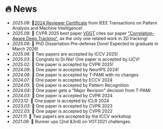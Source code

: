 # 🔥 News
- *2025.09*: 🎉[2024 Reviewer Certificate](https://github.com/phiphiphi31/certificate_tpami2024) from IEEE Transactions on Pattern Analysis and Machine Intelligence!
- *2025.09*: 🎉 CVPR 2025 best paper [VGGT](https://arxiv.org/pdf/2503.11651) cites our paper ["Correlation-Aware Deep Tracking"](https://arxiv.org/abs/2203.01666), as the only one related work in 2D tracking!
- *2025.09*: 🎉 PhD Dissertation Pre-defense Done! Expected to graduate in March 2026!
- *2025.06*: 🎉 Two papers are accepted by ICCV 2025! 
- *2025.03*: 🎉 Congrats to Dr.Nie! One paper is accepted by IJCV! 
- *2025.02*: 🎉 One paper is accepted by CVPR 2025!
- *2024.09*: 🎉 One paper is accepted by NeurIPS 2024!
- *2024.08*: 🎉 One paper is accepted by T-PAMI with no changes
- *2024.07*: 🎉 One paper is accepted by ECCV 2024
- *2024.05*: 🎉 One paper is accepted by Pattern Recognition
- *2024.04*: 🎉 One paper gets a "Major Revision" decision from T-PAMI
- *2024.03*: 🎉 One paper is accepted by CVPR 2024
- *2023.12*: 🎉 One paper is accepted by ICLR 2024
- *2023.03*: 🎉 One paper is accepted by CVPR 2023
- *2022.03*: 🎉 One paper is accepted by CVPR 2022
- *2021.11*: 🎉 Two papers are accepted by the ICCV workshop
- *2021.06*: 🎉 Runner ups (2nd &3rd) on VOT2021 challenges. 
